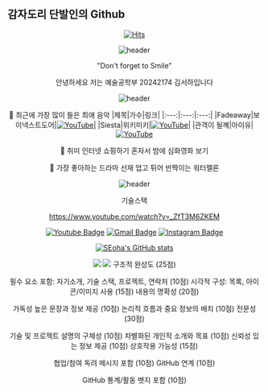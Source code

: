 ## 감자도리 단발인의 Github

<div align=center>
	
[![Hits](https://hits.seeyoufarm.com/api/count/incr/badge.svg?url=https%3A%2F%2Fgithub.com%2Fshgim05&count_bg=%23AEDDF3&title_bg=%23555555&icon=&icon_color=%23E7E7E7&title=hits&edge_flat=false)](https://hits.seeyoufarm.com)

![header](https://capsule-render.vercel.app/api?type=waving&color=gradient&customColorList=10&height=200&section=header&text=Welcome%20to%20Seoha's%20Github&fontSize=50&animation=twinkling)

"Don't forget to Smile"

안녕하세요 저는 예술공학부 20242174 김서하입니다

![header](https://capsule-render.vercel.app/api?type=soft&color=auto&height=60&section=header&text=좋아하는%20것&fontSize=30)

📌 최근에 가장 많이 들은 최애 음악
|제목|가수|링크|
|:---:|:---:|:---:|
|Fadeaway|보이넥스트도어|[![YouTube](https://img.shields.io/badge/YouTube-red?logo=youtube&style=for-the-badge)](https://www.youtube.com/watch?v=AL5SkIfr26A)|
|Siesta|위키미키|[![YouTube](https://img.shields.io/badge/YouTube-red?logo=youtube&style=for-the-badge)](https://youtu.be/kYt8gxlthWs?si=k9quHnpMui6lzWNz)|
|관객이 될꼐|아이유|[![YouTube](https://img.shields.io/badge/YouTube-red?logo=youtube&style=for-the-badge)](https://www.youtube.com/watch?v=_ZfT3M6ZKEM)

📌 취미
인터넷 쇼핑하기
혼자서 밤에 심화영화 보기 

📌 가장 좋아하는 드라마
선재 업고 튀어
반짝이는 워터멜론

![header](https://capsule-render.vercel.app/api?type=soft&color=auto&height=60&section=header&text=이력&fontSize=30)

기술스택



https://www.youtube.com/watch?v=_ZfT3M6ZKEM

[![Youtube Badge](https://img.shields.io/badge/Youtube-ff0000?style=flat-square&logo=youtube&link=https://www.youtube.com/@%EB%83%A0-b5d)](https://www.youtube.com/@%EB%83%A0-b5d) [![Gmail Badge](https://img.shields.io/badge/Gmail-d14836?style=flat-square&logo=Gmail&logoColor=white&link=mailto:shgim2005@gmail.com)](mailto:shgim2005@gmail.com) [![Instagram Badge](https://img.shields.io/badge/Instagram-d14836?style=flat-square&logo=instagram&link=https://www.instagram.com/ha05_seo.k/)](https://www.instagram.com/ha05_seo.k/)

[![SEoha's GitHub stats](https://github-readme-stats.vercel.app/api?username=shgim05&show_icons=true&theme=solarized-light)](https://github.com/shgim05/github-readme-stats)


<img src="https://img.shields.io/badge/python-3776AB?style=for-the-badge&logo=python&logoColor=white">
<img src="https://img.shields.io/badge/github-181717?style=for-the-badge&logo=github&logoColor=white">
구조적 완성도 (25점)

필수 요소 포함: 자기소개, 기술 스택, 프로젝트, 연락처 (10점)
시각적 구성: 목록, 아이콘/이미지 사용 (15점)
내용의 명확성 (20점)

가독성 높은 문장과 정보 제공 (10점)
논리적 흐름과 중요 정보의 배치 (10점)
전문성 (30점)

기술 및 프로젝트 설명의 구체성 (10점)
차별화된 개인적 소개와 목표 (10점)
신뢰성 있는 정보 제공 (10점)
상호작용 가능성 (15점)


협업/참여 독려 메시지 포함 (10점)
GitHub 연계 (10점)

GitHub 통계/활동 뱃지 포함 (10점)
